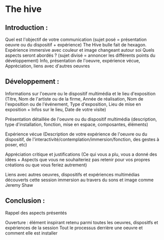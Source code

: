 # The hive

## Introduction :

 Quel est l'objectif de votre communication (sujet posé = présentation oeuvre ou du dispositif + expérience)
 The Hive bulle fait de hexagon. Expérience immersive avec couleur et image changeant autour soi
 Quels aspects seront abordés ? (sujet divisé = annoncer les différents points du développement)
 Info, présentation de l'oeuvre, expérience vécue, Appréciation, liens avec d'autres oeuvres
 
## Développement :

 Informations sur l'oeuvre ou le dispositif multimédia et le lieu d'exposition (Titre, Nom de l'artiste ou de la firme, Année de réalisation, Nom de l'exposition ou de l'événement, Type d'exposition, Lieu de mise en exposition + Infos sur le lieu, Date de votre visite)
 
 Présentation détaillée de l'oeuvre ou du dispositif multimédia (description, type d'installation, fonction, mise en espace, composantes, éléments)
 
 Expérience vécue (Description de votre expérience de l'oeuvre ou du dispositif, de l'interactivité/contemplation/immersion/fonction, des gestes à poser, etc)
 
 Appréciation critique et justifications (Ce qui vous a plu, vous a donné des idées + Aspects que vous ne souhaiteriez pas retenir pour vos propres créations ou que vous feriez autrement)
 
 Liens avec autres oeuvres, dispositifs et expériences multimédias découverts cette session
 immersion au travers du sons et image comme Jeremy Shaw
 
## Conclusion :

 Rappel des aspects présentés
 
 Ouverture : élément inspirant retenu parmi toutes les oeuvres, dispositfs et expériences de la session
 Tout le processus derrière une oeuvre et comment elle est installer
